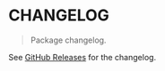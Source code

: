# CHANGELOG

> Package changelog.

See [GitHub Releases](https://github.com/stdlib-js/number-uint8-base-to-binary-string/releases) for the changelog.